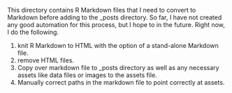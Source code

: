 This directory contains R Markdown files that I need to convert to Markdown before adding to the _posts directory. So far, I have not created any good automation for this process, but I hope to in the future. Right now, I do the following.

1. knit R Markdown to HTML with the option of a stand-alone Markdown file. 
2. remove HTML files. 
3. Copy over markdown file to _posts directory as well as any necessary assets like data files or images to the assets file.
4. Manually correct paths in the markdown file to point correctly at assets. 
